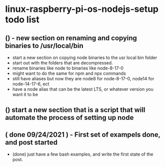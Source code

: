 # linux-raspberry-pi-os-nodejs-setup todo list

## () - new section on renaming and copying binaries to /usr/local/bin
* start a new section on copying node binaries to the usr local bin folder
* start out with the folders that are decompressed.
* rename binaries like node to binaries like node-8-17-0
* might want to do the same for npm and npx commands
* still have aliases but now they are node8 for node-8-17-0, node14 for node-14-17-6, ect
* have a node alias that can be the latest LTS, or whatever version you want it to be

## () start a new section that is a script that will automate the process of setting up node

## ( done 09/24/2021 ) - First set of exampels done, and post started
* (done) just have a few bash examples, and write the first state of the post.